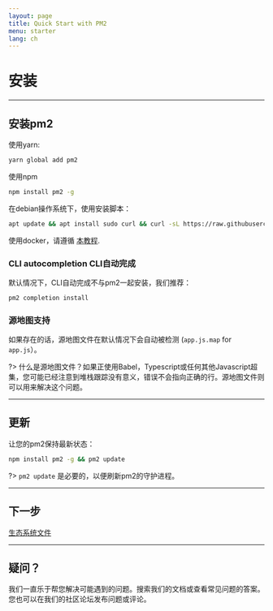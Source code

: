 ```yaml
---
layout: page
title: Quick Start with PM2
menu: starter
lang: ch
---
```


# 安装

---

## 安装pm2

使用yarn:
```bash
yarn global add pm2
```

使用npm
```bash
npm install pm2 -g
```

在debian操作系统下，使用安装脚本：
```bash
apt update && apt install sudo curl && curl -sL https://raw.githubusercontent.com/Unitech/pm2/master/packager/setup.deb.sh | sudo -E bash -
```

使用docker，请遵循 [本教程](runtime/integration/docker.md).

### CLI autocompletion CLI自动完成

默认情况下，CLI自动完成不与pm2一起安装，我们推荐：

```bash
pm2 completion install
```

### 源地图支持

如果存在的话，源地图文件在默认情况下会自动被检测 (`app.js.map` for `app.js`）。

?> 什么是源地图文件？如果正使用Babel，Typescript或任何其他Javascript超集，您可能已经注意到堆栈跟踪没有意义，错误不会指向正确的行。源地图文件则可以用来解决这个问题。

---

## 更新

让您的pm2保持最新状态：

```bash
npm install pm2 -g && pm2 update
```

?> `pm2 update` 是必要的，以便刷新pm2的守护进程。

---

## 下一步

[生态系统文件]({{site.baseurl}}/ch/runtime/guide/ecosystem-file)

---

## 疑问？

我们一直乐于帮您解决可能遇到的问题。搜索我们的文档或查看常见问题的答案。您也可以在我们的社区论坛发布问题或评论。
